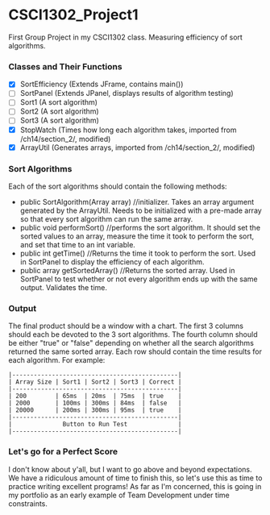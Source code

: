 # CSCI1302_Project1
First Group Project in my CSCI1302 class. Measuring efficiency of sort algorithms.

### Classes and Their Functions
- [x] SortEfficiency (Extends JFrame, contains main())
- [ ] SortPanel (Extends JPanel, displays results of algorithm testing)
- [ ] Sort1 (A sort algorithm)
- [ ] Sort2 (A sort algorithm)
- [ ] Sort3 (A sort algorithm)
- [x] StopWatch (Times how long each algorithm takes, imported from /ch14/section_2/, modified)
- [x] ArrayUtil (Generates arrays, imported from /ch14/section_2/, modified)

### Sort Algorithms
  Each of the sort algorithms should contain the following methods:
- public SortAlgorithm(Array array) //initializer. Takes an array argument generated by the ArrayUtil. Needs to be initialized with a pre-made array so that every sort algorithm can run the same array.
- public void performSort() //performs the sort algorithm. It should set the sorted values to an array, measure the time it took to perform the sort, and set that time to an int variable.
- public int getTime() //Returns the time it took to perform the sort. Used in SortPanel to display the efficiency of each algorithm.
- public array getSortedArray() //Returns the sorted array. Used in SortPanel to test whether or not every algorithm ends up with the same output. Validates the time.

### Output
  The final product should be a window with a chart. The first 3 columns should each be devoted to the 3 sort algorithms. The fourth column should be either "true" or "false" depending on whether all the search algorithms returned the same sorted array. Each row should contain the time results for each algorithm. For example:

    |----------------------------------------------|
    | Array Size | Sort1 | Sort2 | Sort3 | Correct |
    |----------------------------------------------|
    | 200        | 65ms  | 20ms  | 75ms  | true    |
    | 2000       | 100ms | 300ms | 84ms  | false   |
    | 20000      | 200ms | 300ms | 95ms  | true    |
    |----------------------------------------------|
    |              Button to Run Test              |
    |----------------------------------------------|

### Let's go for a Perfect Score
  I don't know about y'all, but I want to go above and beyond expectations. We have a ridiculous amount of time to finish this, so let's use this as time to practice writing excellent programs! As far as I'm concerned, this is going in my portfolio as an early example of Team Development under time constraints.
